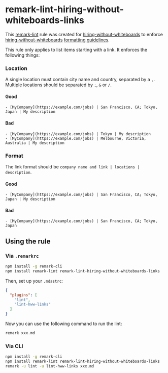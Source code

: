 # remark-lint-hiring-without-whiteboards-links

This [remark-lint](https://github.com/wooorm/remark-lint) rule was created for [hiring-without-whiteboards](https://github.com/poteto/hiring-without-whiteboards) to enforce [hiring-without-whiteboards](https://github.com/poteto/hiring-without-whiteboards) [formatting guidelines](https://github.com/poteto/hiring-without-whiteboards/blob/master/CONTRIBUTING.md#format).

This rule only applies to list items starting with a link. It enforces the following things:

### Location

A single location must contain city name and country, separated by a `,`.
Multiple locations should be separated by `;`, `&` or `/`.

#### Good

    - [MyCompany](https://example.com/jobs) | San Francisco, CA; Tokyo, Japan | My description

#### Bad

    - [MyCompany](https://example.com/jobs) | Tokyo | My description
    - [MyCompany](https://example.com/jobs) | Melbourne, Victoria, Australia | My description

### Format

The link format should be `company name and link | locations | description`.

#### Good

    - [MyCompany](https://example.com/jobs) | San Francisco, CA; Tokyo, Japan | My description

#### Bad

    - [MyCompany](https://example.com/jobs) | San Francisco, CA; Tokyo, Japan

## Using the rule

### Via `.remarkrc`

```bash
npm install -g remark-cli
npm install remark-lint remark-lint-hiring-without-whiteboards-links
```

Then, set up your `.mdastrc`:

```JSON
{
  "plugins": [
    "lint",
    "lint-hww-links"
  ]
}
```

Now you can use the following command to run the lint:

```bash
remark xxx.md
```

### Via CLI

```bash
npm install -g remark-cli
npm install remark-lint remark-lint-hiring-without-whiteboards-links
remark -u lint -u lint-hww-links xxx.md
```
